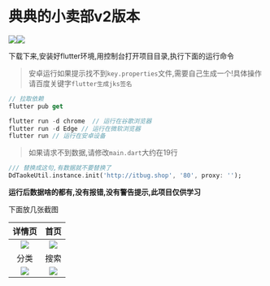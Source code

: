 # 典典的小卖部v2版本

![](https://badgen.net/badge/QQ群/667186542)![](https://badgen.net/badge/Flutter/v2.2.1)

下载下来,安装好flutter环境,用控制台打开项目目录,执行下面的运行命令

> 安卓运行如果提示找不到`key.properties`文件,需要自己生成一个!具体操作请百度关键字`flutter生成jks签名`

```dart
// 拉取依赖
flutter pub get

flutter run -d chrome  // 运行在谷歌浏览器
flutter run -d Edge	// 运行在微软浏览器
flutter run // 运行在安卓设备
```

> 如果请求不到数据,请修改`main.dart`大约在19行

```dart
/// 替换成这句,有数据就不要替换了
DdTaokeUtil.instance.init('http://itbug.shop', '80', proxy: '');
```

**运行后数据啥的都有,没有报错,没有警告提示,此项目仅供学习**

下面放几张截图

|                            详情页                            |                             首页                             |
| :----------------------------------------------------------: | :----------------------------------------------------------: |
| ![](https://static.saintic.com/picbed/huang/2021/04/28/1619577585953.png) | ![](https://static.saintic.com/picbed/huang/2021/05/11/1620721238832.png) |
|                             分类                             |                             搜索                             |
| ![](https://static.saintic.com/picbed/huang/2021/05/11/1620721469874.png) | ![](https://static.saintic.com/picbed/huang/2021/05/11/1620721541018.png) |















